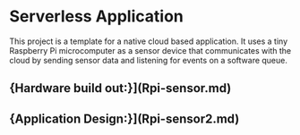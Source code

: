 # Serverless Application
This project is a template for a native cloud based application. It uses a tiny Raspberry Pi microcomputer as a sensor device that communicates with the cloud by sending sensor data and listening for events on a software queue.

## {Hardware build out:}](Rpi-sensor.md)
## {Application Design:}](Rpi-sensor2.md)
